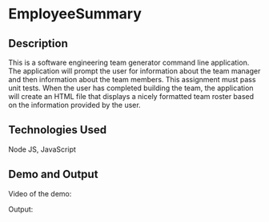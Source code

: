 # EmployeeSummary

## Description
This is a software engineering team generator command line application. The application will prompt the user for information about the team manager and then information about the team members. This assignment must pass unit tests. When the user has completed building the team, the application will create an HTML file that displays a nicely formatted team roster based on the information provided by the user.

## Technologies Used
Node JS, JavaScript

## Demo and Output

Video of the demo: 

Output:

